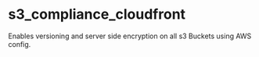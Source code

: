 # s3_compliance_cloudfront
Enables versioning and server side encryption on all s3 Buckets using AWS config. 
